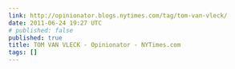 ```yaml
---
link: http://opinionator.blogs.nytimes.com/tag/tom-van-vleck/
date: 2011-06-24 19:27 UTC
# published: false
published: true
title: TOM VAN VLECK - Opinionator - NYTimes.com
tags: []
---
```



